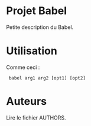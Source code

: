 Projet Babel
============

Petite description du Babel.

Utilisation
===========

Comme ceci :

     babel arg1 arg2 [opt1] [opt2]

Auteurs
=======

Lire le fichier AUTHORS.